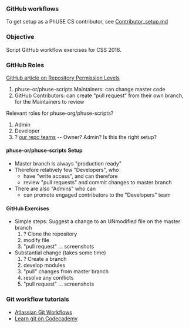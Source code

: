 ### GitHub workflows

To get setup as a PhUSE CS contributor, see [Contributor_setup.md](http://github.com/phuse-org/phuse-scripts/blob/master/docs/guides/Contributor_Setup.md)

### Objective
Script GitHub workflow exercises for CSS 2016.

### GitHub Roles

[GitHub article on Repository Permission Levels](https://help.github.com/articles/repository-permission-levels-for-an-organization/)

  1. phuse-or/phuse-scripts Maintainers: can change master code
  2. GitHub Contributors: can create "pull request" from their own branch, for the Maintainers to review

Relevant roles for phuse-org/phuse-scripts?
  1. Admin
  2. Developer
  3. ? [our repo teams](https://github.com/phuse-org/phuse-scripts/settings/collaboration) -- Owner? Admin? Is this the right setup?

#### phuse-or/phuse-scripts Setup

  * Master branch is always "production ready"
  * Therefore relatively few "Developers", who
    * have "write access", and can therefore
    * review "pull requests" and commit changes to master branch
  * There are also "Admins" who can
    * can promote engaged contributors to the "Developers" team

#### GitHub Exercises

  * Simple steps: Suggest a change to an UNmodified file on the master branch
    1. ? Clone the repository
    2. modify file
    3. "pull request" ... screenshots
  * Substantial change (takes some time)
    1. ? Create a branch
    2. develop modules
    3. "pull" changes from master branch
    4. resolve any conflicts
    5. "pull request" ... screenshots

### Git workflow tutorials

  * [Atlassian Git Workflows](http://www.atlassian.com/git/tutorials/comparing-workflows)
  * [Learn git on Codecademy](http://www.codecademy.com/learn/learn-git)
